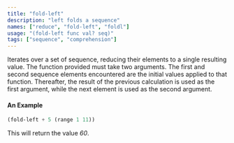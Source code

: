 ```yaml
---
title: "fold-left"
description: "left folds a sequence"
names: ["reduce", "fold-left", "foldl"]
usage: "(fold-left func val? seq)"
tags: ["sequence", "comprehension"]
---
```


Iterates over a set of sequence, reducing their elements to a single resulting value. The function provided must take two arguments. The first and second sequence elements encountered are the initial values applied to that function. Thereafter, the result of the previous calculation is used as the first argument, while the next element is used as the second argument.

#### An Example

```scheme
(fold-left + 5 (range 1 11))
```

This will return the value _60_.
